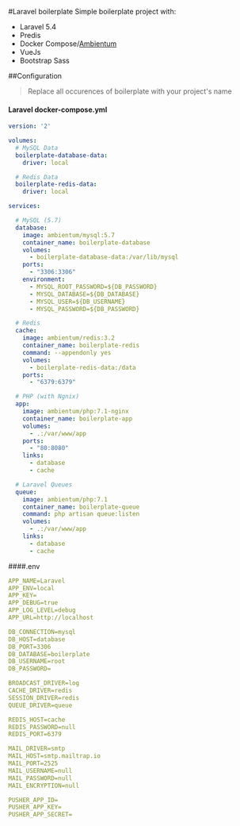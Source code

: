 #Laravel boilerplate
Simple boilerplate project with:
* Laravel 5.4
* Predis 
* Docker Compose/[Ambientum](https://github.com/codecasts/ambientum)
* VueJs 
* Bootstrap Sass

##Configuration
>Replace all occurences of boilerplate with your project's name
#### Laravel docker-compose.yml
```yaml
version: '2'

volumes:
  # MySQL Data
  boilerplate-database-data:
    driver: local

  # Redis Data
  boilerplate-redis-data:
    driver: local

services:

  # MySQL (5.7)
  database:
    image: ambientum/mysql:5.7
    container_name: boilerplate-database
    volumes:
      - boilerplate-database-data:/var/lib/mysql
    ports:
      - "3306:3306"
    environment:
      - MYSQL_ROOT_PASSWORD=${DB_PASSWORD}
      - MYSQL_DATABASE=${DB_DATABASE}
      - MYSQL_USER=${DB_USERNAME}
      - MYSQL_PASSWORD=${DB_PASSWORD}

  # Redis
  cache:
    image: ambientum/redis:3.2
    container_name: boilerplate-redis
    command: --appendonly yes
    volumes:
      - boilerplate-redis-data:/data
    ports:
      - "6379:6379"

  # PHP (with Ngnix)
  app:
    image: ambientum/php:7.1-nginx
    container_name: boilerplate-app
    volumes:
      - .:/var/www/app
    ports:
      - "80:8080"
    links:
      - database
      - cache

  # Laravel Queues
  queue:
    image: ambientum/php:7.1
    container_name: boilerplate-queue
    command: php artisan queue:listen
    volumes:
      - .:/var/www/app
    links:
      - database
      - cache

```
####.env
```yaml
APP_NAME=Laravel
APP_ENV=local
APP_KEY=
APP_DEBUG=true
APP_LOG_LEVEL=debug
APP_URL=http://localhost

DB_CONNECTION=mysql
DB_HOST=database
DB_PORT=3306
DB_DATABASE=boilerplate
DB_USERNAME=root
DB_PASSWORD=

BROADCAST_DRIVER=log
CACHE_DRIVER=redis
SESSION_DRIVER=redis
QUEUE_DRIVER=queue

REDIS_HOST=cache
REDIS_PASSWORD=null
REDIS_PORT=6379

MAIL_DRIVER=smtp
MAIL_HOST=smtp.mailtrap.io
MAIL_PORT=2525
MAIL_USERNAME=null
MAIL_PASSWORD=null
MAIL_ENCRYPTION=null

PUSHER_APP_ID=
PUSHER_APP_KEY=
PUSHER_APP_SECRET=

```